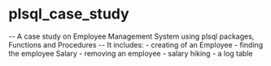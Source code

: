 # plsql_case_study
-- A case study on Employee Management System using plsql packages, Functions and Procedures
-- It includes: 
      - creating of an Employee
      - finding the employee Salary
      - removing an employee
      - salary hiking
      - a log table
